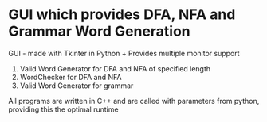 # GUI which provides DFA, NFA and Grammar Word Generation
GUI - made with Tkinter in Python + Provides multiple monitor support
1. Valid Word Generator for DFA and NFA of specified length
2. WordChecker for DFA and NFA
3. Valid Word Generator for grammar

All programs are written in C++ and are called with parameters from python, providing this the optimal runtime
